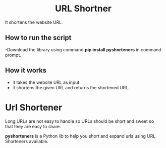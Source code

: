 <h1 align="center">URL Shortner</h1>
It shortens the website URL.

## How to run the script
-Download the library using command **pip install pyshorteners** in command prompt.

## How it works
- It takes the website URL as input. 
- It shortens the given URL and returns the shortened URL.

# Url Shortener

Long URLs are not easy to handle so URLs should be short and sweet so that they are easy to share.

**pyshorteners** is a Python lib to help you short and expand urls using URL Shorteners available.
 
